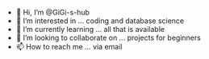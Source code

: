 - 👋 Hi, I’m @GiGi-s-hub
- 👀 I’m interested in ... coding and database science
- 🌱 I’m currently learning ... all that is available
- 💞️ I’m looking to collaborate on ... projects for beginners
- 📫 How to reach me ... via email

<!---
GiGi-s-hub/GiGi-s-hub is a ✨ special ✨ repository because its `README.md` (this file) appears on your GitHub profile.
You can click the Preview link to take a look at your changes.
--->
